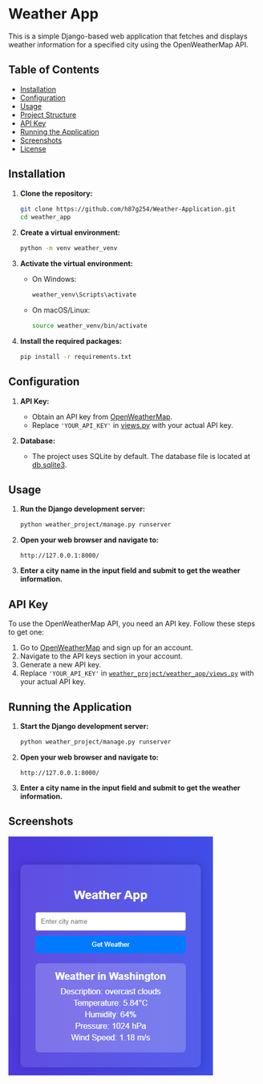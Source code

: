# Weather App

This is a simple Django-based web application that fetches and displays weather information for a specified city using the OpenWeatherMap API.

## Table of Contents

- [Installation](#installation)
- [Configuration](#configuration)
- [Usage](#usage)
- [Project Structure](#project-structure)
- [API Key](#api-key)
- [Running the Application](#running-the-application)
- [Screenshots](#screenshots)
- [License](#license)

## Installation

1. **Clone the repository:**

    ```sh
    git clone https://github.com/h87g254/Weather-Application.git
    cd weather_app
    ```

2. **Create a virtual environment:**

    ```sh
    python -m venv weather_venv
    ```

3. **Activate the virtual environment:**

    - On Windows:
        ```sh
        weather_venv\Scripts\activate
        ```
    - On macOS/Linux:
        ```sh
        source weather_venv/bin/activate
        ```

4. **Install the required packages:**

    ```sh
    pip install -r requirements.txt
    ```

## Configuration

1. **API Key:**
    - Obtain an API key from [OpenWeatherMap](https://openweathermap.org).
    - Replace `'YOUR_API_KEY'` in [views.py](http://_vscodecontentref_/#%7B%22uri%22%3A%7B%22%24mid%22%3A1%2C%22fsPath%22%3A%22c%3A%5C%5CUsers%5C%5Cdanie%5C%5CDesktop%5C%5CWeather%20App%5C%5Cweather_project%5C%5Cweather_app%5C%5Cviews.py%22%2C%22_sep%22%3A1%2C%22path%22%3A%22%2Fc%3A%2FUsers%2Fdanie%2FDesktop%2FWeather%20App%2Fweather_project%2Fweather_app%2Fviews.py%22%2C%22scheme%22%3A%22file%22%7D%7D) with your actual API key.

2. **Database:**
    - The project uses SQLite by default. The database file is located at [db.sqlite3](http://_vscodecontentref_/#%7B%22uri%22%3A%7B%22%24mid%22%3A1%2C%22fsPath%22%3A%22c%3A%5C%5CUsers%5C%5Cdanie%5C%5CDesktop%5C%5CWeather%20App%5C%5Cweather_project%5C%5Cdb.sqlite3%22%2C%22_sep%22%3A1%2C%22path%22%3A%22%2Fc%3A%2FUsers%2Fdanie%2FDesktop%2FWeather%20App%2Fweather_project%2Fdb.sqlite3%22%2C%22scheme%22%3A%22file%22%7D%7D).

## Usage

1. **Run the Django development server:**

    ```sh
    python weather_project/manage.py runserver
    ```

2. **Open your web browser and navigate to:**

    ```
    http://127.0.0.1:8000/
    ```

3. **Enter a city name in the input field and submit to get the weather information.**

## API Key

To use the OpenWeatherMap API, you need an API key. Follow these steps to get one:

1. Go to [OpenWeatherMap](https://openweathermap.org/api) and sign up for an account.
2. Navigate to the API keys section in your account.
3. Generate a new API key.
4. Replace `'YOUR_API_KEY'` in [`weather_project/weather_app/views.py`](weather_project/weather_app/views.py) with your actual API key.

## Running the Application

1. **Start the Django development server:**

    ```sh
    python weather_project/manage.py runserver
    ```

2. **Open your web browser and navigate to:**

    ```
    http://127.0.0.1:8000/
    ```

3. **Enter a city name in the input field and submit to get the weather information.**

## Screenshots

![Weather App Screenshot](screenshot.png)
